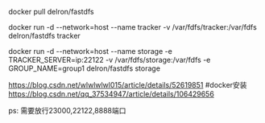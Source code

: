 docker pull delron/fastdfs

docker run -d --network=host --name tracker -v /var/fdfs/tracker:/var/fdfs delron/fastdfs tracker

docker run -d --network=host --name storage -e TRACKER_SERVER=ip:22122 -v /var/fdfs/storage:/var/fdfs -e GROUP_NAME=group1 delron/fastdfs storage

https://blog.csdn.net/wlwlwlwl015/article/details/52619851
#docker安装
https://blog.csdn.net/qq_37534947/article/details/106429656

ps: 需要放行23000,22122,8888端口
